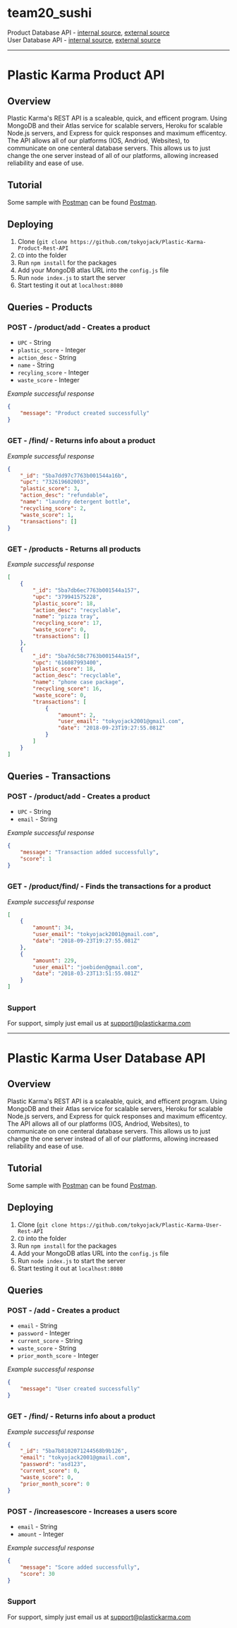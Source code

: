 # team20_sushi
Product Database API - [internal source](#Plastic-Karma-Product-Database-API), [external source](https://github.com/tokyojack/Plastic-Karma-Product-Rest-API)
<br/>
User Database API - [internal source](#Plastic-Karma-User-Database-API), [external source](https://github.com/tokyojack/Plastic-Karma-User-Rest-API)

---

# Plastic Karma Product API

## Overview

Plastic Karma's REST API is a scaleable, quick, and efficent program. Using MongoDB and their Atlas service for scalable servers,
Heroku for scalable Node.js servers, and Express for quick responses and maximum efficentcy. The API allows all of our platforms (IOS, Andriod,
Websites), to communicate on one centeral database servers. This allows us to just change the one server instead of all of our platforms,
allowing increased reliability and ease of use.

## Tutorial

Some sample with [Postman](https://www.getpostman.com/) can be found [Postman](https://www.getpostman.com/collections/0bd736c7995968861cfc).

## Deploying

1. Clone (```git clone https://github.com/tokyojack/Plastic-Karma-Product-Rest-API```
2. ``CD`` into the folder
3. Run ```npm install``` for the packages
4. Add your MongoDB atlas URL into the ```config.js``` file
5. Run ```node index.js``` to start the server
6. Start testing it out at ```localhost:8080```

## Queries - Products

### POST - /product/add - Creates a product

* `UPC` - String
* `plastic_score` - Integer
* `action_desc` - String
* `name` - String
* `recyling_score` - Integer
* `waste_score` - Integer

*Example successful response*
``` JSON
{
    "message": "Product created successfully"
}
```
<h2></h2>


### GET - /find/<UPC> - Returns info about a product

*Example successful response*
``` JSON
{
    "_id": "5ba7dd97c7763b001544a16b",
    "upc": "732619602003",
    "plastic_score": 3,
    "action_desc": "refundable",
    "name": "laundry detergent bottle",
    "recycling_score": 2,
    "waste_score": 1,
    "transactions": []
}
```
<h2></h2>


### GET - /products - Returns all products

*Example successful response*
``` JSON
[
    {
        "_id": "5ba7db6ec7763b001544a157",
        "upc": "379941575228",
        "plastic_score": 18,
        "action_desc": "recyclable",
        "name": "pizza tray",
        "recycling_score": 17,
        "waste_score": 0,
        "transactions": []
    },
    {
        "_id": "5ba7dc58c7763b001544a15f",
        "upc": "616087993400",
        "plastic_score": 18,
        "action_desc": "recyclable",
        "name": "phone case package",
        "recycling_score": 16,
        "waste_score": 0,
        "transactions": [
            {
                "amount": 2,
                "user_email": "tokyojack2001@gmail.com",
                "date": "2018-09-23T19:27:55.081Z"
            }
        ]
    }
]
```
<h2></h2>

## Queries - Transactions

### POST - /product/add - Creates a product

* `UPC` - String
* `email` - String

*Example successful response*
``` JSON
{
    "message": "Transaction added successfully",
    "score": 1
}
```
<h2></h2>


### GET - /product/find/<UPC> - Finds the transactions for a product

*Example successful response*
``` JSON
[
    {
        "amount": 34,
        "user_email": "tokyojack2001@gmail.com",
        "date": "2018-09-23T19:27:55.081Z"
    },
    {
        "amount": 229,
        "user_email": "joebiden@gmail.com",
        "date": "2018-03-23T13:51:55.081Z"
    }
]
```
<h2></h2>

### Support

For support, simply just email us at support@plastickarma.com

---

# Plastic Karma User Database API

## Overview

Plastic Karma's REST API is a scaleable, quick, and efficent program. Using MongoDB and their Atlas service for scalable servers,
Heroku for scalable Node.js servers, and Express for quick responses and maximum efficentcy. The API allows all of our platforms (IOS, Andriod,
Websites), to communicate on one centeral database servers. This allows us to just change the one server instead of all of our platforms,
allowing increased reliability and ease of use.

## Tutorial

Some sample with [Postman](https://www.getpostman.com/) can be found [Postman](https://www.getpostman.com/collections/0bd736c7995968861cfc).

## Deploying

1. Clone (```git clone https://github.com/tokyojack/Plastic-Karma-User-Rest-API```
2. ``CD`` into the folder
3. Run ```npm install``` for the packages
4. Add your MongoDB atlas URL into the ```config.js``` file
5. Run ```node index.js``` to start the server
6. Start testing it out at ```localhost:8080```

## Queries

### POST - /add - Creates a product

* `email` - String
* `password` - Integer
* `current_score` - String
* `waste_score` - String
* `prior_month_score` - Integer

*Example successful response*
``` JSON
{
    "message": "User created successfully"
}
```
<h2></h2>


### GET - /find/<UPC> - Returns info about a product

*Example successful response*
``` JSON
{
    "_id": "5ba7b8102071244568b9b126",
    "email": "tokyojack2001@gmail.com",
    "password": "asd123",
    "current_score": 0,
    "waste_score": 0,
    "prior_month_score": 0
}
```
<h2></h2>


### POST - /increasescore - Increases a users score

* `email` - String
* `amount` - Integer

*Example successful response*
``` JSON
{
    "message": "Score added successfully",
    "score": 30
}
```
<h2></h2>


### Support

For support, simply just email us at support@plastickarma.com
